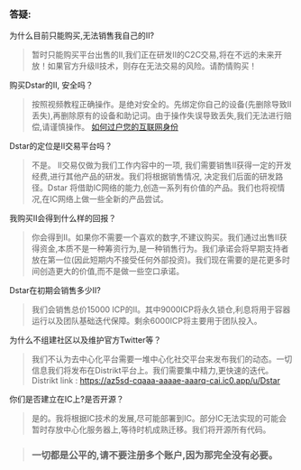 

### 答疑:



为什么目前只能购买,无法销售我自己的II?

> 暂时只能购买平台出售的II,我们正在研发II的C2C交易,将在不远的未来开放！如果官方升级II技术，则存在无法交易的风险。请酌情购买！



购买Dstar的II, 安全吗？

> 按照视频教程正确操作。是绝对安全的。先绑定你自己的设备(先删除导致II丢失),再删除原有的设备和助记词。由于操作失误导致丢失,我们无法进行赔偿,请谨慎操作。 [如何过户您的互联网身份](https://support.dstar.app/#/zh-cn/IITransfer)



Dstar的定位是II交易平台吗？

> 不是。 II交易仅做为我们工作内容中的一项, 我们需要销售II获得一定的开发经费,进行其他产品的研发。我们将根据销售情况, 决定我们后面的研发路径。Dstar 将借助IC网络的能力,创造一系列有价值的产品。我们也将视情况,在IC网络上做一些全新的产品尝试。



我购买II会得到什么样的回报？

> 你会得到II。如果你不需要一个喜欢的数字,不建议购买。我们通过出售II获得资金,本质不是一种筹资行为,是一种销售行为。我们承诺会将早期支持者放在第一位(因此短期内不接受任何外部投资)。我们现在需要的是花更多时间创造更大的价值,而不是做一些空口承诺。



Dstar在初期会销售多少II?

> 我们会销售总价15000 ICP的II。其中9000ICP将永久锁仓,利息将用于容器运行以及团队基础迭代保障。剩余6000ICP将主要用于团队投入。



为什么不组建社区以及维护官方Twitter等？

> 我们不认为去中心化平台需要一堆中心化社交平台来发布我们的动态。一切信息我们将发布在Distrikt平台上。我们需要集中精力,更快速的迭代。
> Distrikt link :  https://az5sd-cqaaa-aaaae-aaarq-cai.ic0.app/u/Dstar



你们是否建立在IC上?是否开源？

> 是的。我将根据IC技术的发展,尽可能部署到IC。部分IC无法实现的可能会暂时存放中心化服务器上,等待时机成熟迁移。我们将开源所有代码。


>### 一切都是公平的,请不要注册多个账户,因为那完全没有必要。










